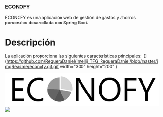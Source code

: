 ### ECONOFY

ECONOFY es una aplicación web de gestión de gastos y ahorros personales desarrollada con Spring Boot.

# Descripción
La aplicación proporciona las siguientes características principales:
![](https://github.com/RegueraDaniel/Intellij_TFG_RegueraDaniel/blob/master/imgReadme/econofy.gif.gif width="300" height="200" )

![](https://github.com/RegueraDaniel/Intellij_TFG_RegueraDaniel/blob/master/imgReadme/econofy.png) ![](https://www.65ymas.com/uploads/s1/76/67/78/foto_1_621x621.jpeg)
